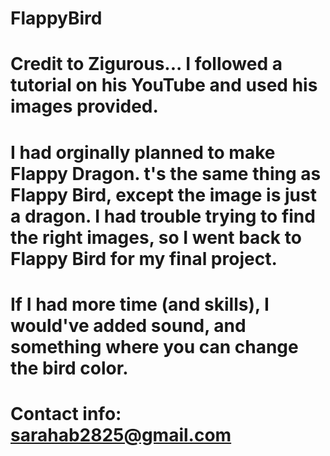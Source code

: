 # FlappyBird
# Credit to Zigurous... I followed a tutorial on his YouTube and used his images provided.

# I had orginally planned to make Flappy Dragon. t's the same thing as Flappy Bird, except the image is just a dragon. I had trouble trying to find the right images, so I went back to Flappy Bird for my final project.

# If I had more time (and skills), I would've added sound, and something where you can change the bird color. 
# Contact info: sarahab2825@gmail.com
